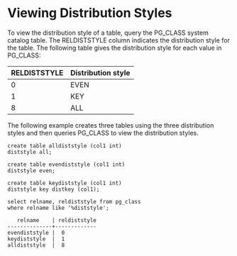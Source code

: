 # Viewing Distribution Styles<a name="viewing-distribution-styles"></a>

To view the distribution style of a table, query the PG\_CLASS system catalog table\. The RELDISTSTYLE column indicates the distribution style for the table\. The following table gives the distribution style for each value in PG\_CLASS: 


| RELDISTSTYLE | Distribution style | 
| --- | --- | 
| 0 | EVEN | 
| 1 | KEY | 
| 8 | ALL | 

The following example creates three tables using the three distribution styles and then queries PG\_CLASS to view the distribution styles\. 

```
create table alldiststyle (col1 int)
diststyle all;

create table evendiststyle (col1 int)
diststyle even;

create table keydiststyle (col1 int)
diststyle key distkey (col1);

select relname, reldiststyle from pg_class
where relname like '%diststyle';

   relname    | reldiststyle
--------------+-------------
evendiststyle |  0
keydiststyle  |  1
alldiststyle  |  8
```